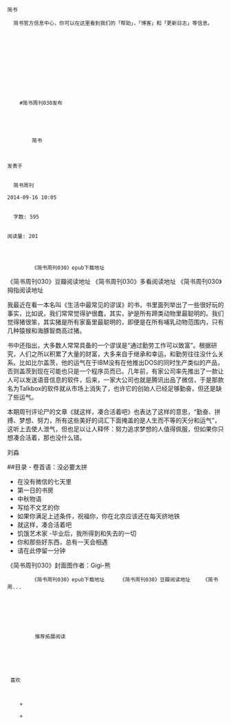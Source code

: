 
    
  
    
    

    简书
  
      简书官方信息中心，你可以在这里看到我们的「帮助」，「博客」和「更新日志」等信息。

  
  
    
  
    
      
    


    
      
        #简书周刊030发布
        
          
            
              
            
            简书
        
        
    
    发表于 

    
      简书周刊

    2014-09-16 10:05

    
      字数: 595
    

    阅读量: 201
  


        
            《简书周刊030》epub下载地址

  《简书周刊030》豆瓣阅读地址
  《简书周刊030》多看阅读地址
  《简书周刊030》拇指阅读地址
>
  我最近在看一本名叫《生活中最常见的谬误》的书，书里面列举出了一些很好玩的事实，比如说，我们常常觉得驴很蠢，其实，驴是所有蹄类动物里最聪明的。我们觉得猪很笨，其实猪是所有家畜里最聪明的，即便是在所有哺乳动物范围内，只有几种猿猴和海豚智商高过猪。

  书中还指出，大多数人常常具备的一个谬误是“通过勤劳工作可以致富”。根据研究，人们之所以积累了大量的财富，大多来自于继承和幸运，和勤劳往往没什么关系。比如比尔盖茨，他的运气在于IBM没有在他推出DOS的同时生产类似的产品，否则盖茨到现在可能也只是一个程序员而已。几年前，有家公司率先推出了一款让人可以发送语音信息的软件，后来，一家大公司也就是腾讯出品了微信，于是那款名为Talkbox的软件就从市场上消失了，也许它的创始人已经足够勤奋，但还是缺了些运气。

  本期周刊评论尸的文章《就这样，凑合活着吧》也表达了这样的意思，“勤奋、拼搏、梦想、努力，所有这些美好的词汇下面掩盖的是人生而不等的天分和运气”，这听上去使人泄气，但也足以让人释怀：努力追求梦想的人值得佩服，但如果你只想凑合活着，那也没什么错。

  刘淼

##目录  - 卷首语：没必要太拼
  - 在没有微信的七天里
  - 第一日的书房
  - 中秋物语
  - 写给不文艺的你
  - 如果你满足上述条件，祝福你，你在北京应该还在每天挤地铁
  - 就这样，凑合活着吧
  - 饥饿艺术家
  -毕业后，我所得到和失去的一切
  - 你和那些好东西，总有一天会相遇
  - 请在此停留一分钟
  



《简书周刊030》封面图作者：Gigi-熊

        
            《简书周刊030》epub下载地址     《简书周刊030》豆瓣阅读地址    《简书周...
      
    
    
      
      
      
          
             推荐拓展阅读
        
      
    
    
      
          
     喜欢

      
      
        +
                  
        +
          
        
      
    
  


